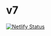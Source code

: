 # v7

[![Netlify Status](https://api.netlify.com/api/v1/badges/495cca9f-2238-4c95-9d85-53aa03062938/deploy-status)](https://app.netlify.com/sites/abhijithvijayan/deploys)